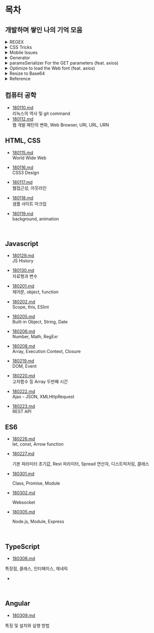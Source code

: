 # 목차

## 개발하며 쌓인 나의 기억 모음

<details>
  <summary>REGEX</summary>
  
  ```js
  // 비밀번호(대소문자, 숫자, 특문 포함 8자리 이상)
  /^(?=.*[a-zA-z])(?=.*[0-9])(?=.*[`~!@#$%^&*()-_=+[{\]}\\|;:'",<.>/?]).{8,}$/
  ```
  
  ```js
  // 연결 가능한 텍스트를 링크 요소로 변경
  const replaceURLWithHTMLLinks = (str) => {
    const regURL = new RegExp('(http|https|ftp|telnet|news|irc)://([-/.a-zA-Z0-9_~#%$?&=:200-377()]+)', 'gi')
    return str.replace(regURL, "<a href='$1://$2' target='_blank' rel='noreferrer noopener'>$1://$2</a>")
  }
  ```

  ### 특수기호
  - \d : 숫자만
  - \D : \d와 반대
  - \w : 영문 대소문자 + 숫자 + 언더바
  - \W : \w 이외의 문자
  - \s : 공백 문자
  - \S : \s 이외의 문자
</details>

<details>
  <summary>CSS Tricks</summary>
  
  ```css
  /* Hidden cursor only */
  input {
    color: transparent;
    text-shadow: 0 0 0 #000;
  }
  ```
</details>

<details>
  <summary>Mobile Issues</summary>

  <!-- ### AOS
  - 웹뷰에서 인풋 요소에 포커스가 되어도 키패드가 올라오지 않음(앱에서 해결)
  - 웹뷰에서 Alert으로 디버깅이 바로 되지 않음(앱에서 해결) -->

  ### iOS
  - 3D transform에서 z-index가 제대로 인식되지 않는 경우
  ```css
  selector {
    transform-style: preserve-3d;
    transform: translateZ(-1000px);
  }
  ```
</details>

<details>
  <summary>Generator</summary>

  ```js
  // Generate a random ID
  const id = Math.random().toString(36).slice(2)
  console.log(id) // p0ambi8jhik
  ```
  
  ```js
  // Shuffle an array
  const arr = ['A', 'B', 'C', 'D', 'E']
  const shuffled = [...arr].sort(() => Math.random() - 0.5)
  console.log(shuffled) // ['D', 'A', 'B', 'C', 'E']
  ```
  
  ```js
  // Object deep search
  const objectDeepSearch = ({ model = {}, path = '' }) => {
    const list = path.split('.')
    const key = list.pop()
    const pointer = list.reduce((object, prop) => {
      if (object[prop] === undefined) object[prop] = {}
      return object[prop]
    }, model)
    const result = { pointer, key }
    return result
  }

  const model = {
    name: {
      first: 'Hee-chang'
    }
  }
  console.log(objectDeepSearch({ model, path: 'name.first' })) // { pointer: { first: 'Hee-chang' }, key: 'first' }
  ```
  
  ```js
  // Compact Number
  const compactNumber = (value) => {
    const suffixes = ['', 'k', 'm', 'b', 't']
    const suffixNum = Math.floor(('' + value).length / 3)
    let shortValue = parseFloat((suffixNum ? value / Math.pow(1000, suffixNum) : value).toPrecision(2))
    !(shortValue % 1) && (shortValue = shortValue.toFixed(1))
    return shortValue + suffixes[suffixNum]
  }
  console.log(compactNumber(100000)) // '0.1m'
  ```
  
  ```js
  // Ordinal Suffix
  const ordinalSuffix = (number) => {
    const j = number % 10
    const k = number % 100
    let suffix = 'th'
    j === 1 && k !== 11 && (suffix = 'st')
    j === 2 && k !== 12 && (suffix = 'nd')
    j === 3 && k !== 13 && (suffix = 'rd')
    return `${number}${suffix}`
  }
  console.log(ordinalSuffix(1)) // '1st'
  ```
</details>

<details>
  <summary>paramsSerializer For the GET parameters (feat. axios)</summary>
  
  ```js
  // url: 'api-end-point' , params: { id: [1, 2] } => api-end-point?id=1&id=2
  axios.defaults.paramsSerializer = (paramObj) => {
    const params = new URLSearchParams()
    for (const key in paramObj) {
      if (Array.isArray(paramObj[key])) {
        for (let i = 0; i < paramObj[key].length; i++) {
          params.append(key, paramObj[key][i])
        }
      } else {
        params.append(key, paramObj[key])
      }
    }
    return params.toString()
  }
  ```
</details>

<details>
  <summary>Optimize to load the Web font (feat. axios)</summary>
  
  ```js
  const cssHref = 'css/webfont.css'

  const isFileCached = (href) => {
    return localStorage.font_css_cache &&
      (localStorage.font_css_cache_file === href)
  }

  const injectRawStyle = (text) => {
    const style = document.createElement('style')
    style.innerHTML = text
    document.getElementsByTagName('head')[0].appendChild(style)
  }

  const requestFontCssToServer = async () => {
    const { data } = await axios.get(`${location.origin}/${cssHref}`)
    injectRawStyle(data)
    localStorage.font_css_cache = data
    localStorage.font_css_cache_file = cssHref
  }

  const injectFontsStylesheet = () => {
    if (isFileCached(cssHref)) return injectRawStyle(localStorage.font_css_cache)
    requestFontCssToServer()
  }

  if (localStorage.font_css_cache) return injectFontsStylesheet()
  addEventListener('load', injectFontsStylesheet, false)
  ```
</details>

<details>
  <summary>Resize to Base64</summary>

  ```js
  const resize = (imageFile, maxSize = { width: 800, height: 800 }) => {
    return new Promise((resolve, reject) => {
      const image = new Image()
      image.onload = () => {
        const canvas = document.createElement('canvas')
        let width = image.width
        let height = image.height
        const horizontalType = width > height
        if (horizontalType) {
          if (!(width > maxSize.width)) return
          height *= maxSize.width / width
          width = maxSize.width
        } else {
          if (!(height > maxSize.height)) return
          width *= maxSize.height / height
          height = maxSize.height
        }
        canvas.width = width
        canvas.height = height
        canvas.getContext('2d').drawImage(image, 0, 0, width, height)
        const photoFile = canvas.toDataURL('image/png')
        resolve(photoFile)
      }
      image.src = imageFile
    })
  }

  const toBase64 = (file, resizable = true, maxSize = { width: 800, height: 800 }) => {
    const reader = new FileReader()
    reader.readAsDataURL(file)
    return new Promise((resolve, reject) => {
      reader.onerror = error => {
        reject(error)
      }
      reader.onloadend = async (event) => {
        if (!resizable) return resolve(event.target.result)
        resolve(await resize(event.target.result, maxSize))
      }
    })
  }
  ```
</details>

<details>
  <summary>Reference</summary>
  
  [User Agent 등의 속성 출력](https://jsfiddle.net/xkfdnwzq/show)

  [Vanilla JS SPA Routing](https://kdydesign.github.io/2020/10/06/spa-route-tutorial/)
  
  [Vanilla JS State Management](https://velog.io/@jakeseo_me/%EB%B0%94%EB%8B%90%EB%9D%BC-JS1-%EB%B0%94%EB%8B%90%EB%9D%BC-%EC%9E%90%EB%B0%94%EC%8A%A4%ED%81%AC%EB%A6%BD%ED%8A%B8%EB%A5%BC-%EC%9D%B4%EC%9A%A9%ED%95%98%EC%97%AC-Redux%EA%B0%99%EC%9D%80-%EB%82%98%EB%A7%8C%EC%9D%98-%EC%83%81%ED%83%9C%EA%B4%80%EB%A6%AC-%EC%8B%9C%EC%8A%A4%ED%85%9C-%EB%A7%8C%EB%93%A4%EC%96%B4%EB%B3%B4%EA%B8%B0)
</details>

## 컴퓨터 공학

- [180110.md](./_180110.md)  
  리눅스의 역사 및 git command
- [180112.md](./_180112.md)  
  웹 개발 패턴의 변화, Web Browser, URI, URL, URN

## HTML, CSS

- [180115.md](./_180115.md)  
  World Wide Web

- [180116.md](./_180116.md)  
  CSS3 Design

- [180117.md](./_180117.md)  
  웹접근성, 아웃라인

- [180118.md](./_180118/)  
  샘플 사이트 마크업

- [180119.md](./_180119.md)  
  background, animation

  ​

## Javascript

- [180129.md](./_180129.md)  
  JS History


- [180130.md](./_180130.md)  
  자료형과 변수
- [180201.md](./_180201.md)  
  제어문, object, function
- [180202.md](./_180202.md)  
  Scope, this, ESlint
- [180205.md](./_180205.md)  
  Built-in Object, String, Date
- [180206.md](./_180206.md)  
  Number, Math, RegExr
- [180208.md](./_180208.md)  
  Array, Execution Context, Closure
- [180219.md](./_180219.md)  
  DOM, Event
- [180220.md](./_180220.md)  
  고차함수 등 Array 두번째 시간
- [180222.md](./_180222.md)  
  Ajax - JSON, XMLHttpRequest
- [180223.md](./_180223.md)  
  REST API



## ES6

- [180226.md](./_180226.md)  
  let, const, Arrow function

- [180227.md](./_180227.md)  

  기본 파라미터 초기값, Rest 파라미터, Spread 연산자, 디스트럭처링, 클래스

- [180301.md](./_180301.md)

  Class, Promise, Module

- [180302.md](./_180302.md)

  Websocket

- [180305.md](./_180305.md)

  Node.js, Module, Express

  ​

## TypeScript

- [180308.md](./_180308.md)

특장점, 클래스, 인터페이스, 제네릭

- ​

  ​

## Angular

- [180309.md](./_180309.md)

특징 및 설치와 실행 방법